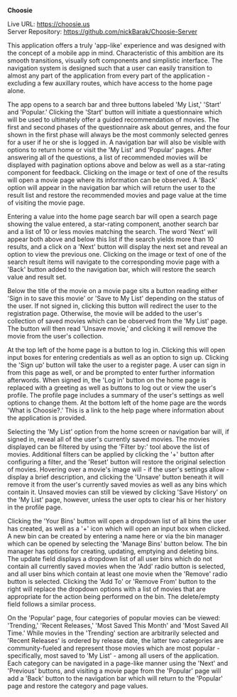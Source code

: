 **Choosie**

Live URL: https://choosie.us  
Server Repository: https://github.com/nickBarak/Choosie-Server

This application offers a truly 'app-like' experience and was designed with the concept of a mobile app in mind. Characteristic of this ambition are its smooth transitions, visually soft components and simplistic interface. The navigation system is designed such that a user can easily transition to almost any part of the application from every part of the application - excluding a few auxillary routes, which have access to the home page alone.

The app opens to a search bar and three buttons labeled 'My List,' 'Start' and 'Popular.' Clicking the 'Start' button will initiate a questionnaire which will be used to ultimately offer a guided recommendation of movies. The first and second phases of the questionnaire ask about genres, and the four shown in the first phase will always be the most commonly selected genres for a user if he or she is logged in. A navigation bar will also be visible with options to return home or visit the 'My List' and 'Popular' pages. After answering all of the questions, a list of recommended movies will be displayed with pagination options above and below as well as a star-rating component for feedback. Clicking on the image or text of one of the results will open a movie page where its information can be observed. A 'Back' option will appear in the navigation bar which will return the user to the result list and restore the recommended movies and page value at the time of visiting the movie page.

Entering a value into the home page search bar will open a search page showing the value entered, a star-rating component, another search bar and a list of 10 or less movies matching the search. The word 'Next' will appear both above and below this list if the search yields more than 10 results, and a click on a 'Next' button will display the next set and reveal an option to view the previous one. Clicking on the image or text of one of the search result items will navigate to the corresponding movie page with a 'Back' button added to the navigation bar, which will restore the search value and result set.

Below the title of the movie on a movie page sits a button reading either 'Sign in to save this movie' or 'Save to My List' depending on the status of the user. If not signed in, clicking this button will redirect the user to the registration page. Otherwise, the movie will be added to the user's collection of saved movies which can be observed from the 'My List' page. The button will then read 'Unsave movie,' and clicking it will remove the movie from the user's collection.

At the top left of the home page is a button to log in. Clicking this will open input boxes for entering credentials as well as an option to sign up. Clicking the 'Sign up' button will take the user to a register page. A user can sign in from this page as well, or and be prompted to enter further information afterwords. When signed in, the 'Log in' button on the home page is replaced with a greeting as well as buttons to log out or view the user's profile. The profile page includes a summary of the user's settings as well options to change them. At the bottom left of the home page are the words 'What is Choosie?.' This is a link to the help page where information about the application is provided.

Selecting the 'My List' option from the home screen or navigation bar will, if signed in, reveal all of the user's currently saved movies. The movies displayed can be filtered by using the 'Filter by:' tool above the list of movies. Additional filters can be applied by clicking the '+' button after configuring a filter, and the 'Reset' button will restore the original selection of movies. Hovering over a movie's image will - if the user's settings allow - display a brief description, and clicking the 'Unsave' button beneath it will remove it from the user's currently saved movies as well as any bins which contain it. Unsaved movies can still be viewed by clicking 'Save History' on the 'My List' page, however, unless the user opts to clear his or her history in the profile page.

Clicking the 'Your Bins' button will open a dropdown list of all bins the user has created, as well as a '+' icon which will open an input box when clicked. A new bin can be created by entering a name here or via the bin manager which can be opened by selecting the 'Manage Bins' button below. The bin manager has options for creating, updating, emptying and deleting bins. The update field displays a dropdown list of all user bins which do not contain all currently saved movies when the 'Add' radio button is selected, and all user bins which contain at least one movie when the 'Remove' radio button is selected. Clicking the 'Add To' or 'Remove From' button to the right will replace the dropdown options with a list of movies that are appropriate for the action being performed on the bin. The delete/empty field follows a similar process.

On the 'Popular' page, four categories of popular movies can be viewed: 'Trending,' 'Recent Releases,' 'Most Saved This Month' and 'Most Saved All Time.' While movies in the 'Trending' section are arbitrarily selected and 'Recent Releases' is ordered by release date, the latter two categories are community-fueled and represent those movies which are most popular - specifically, most saved to 'My List' - among all users of the application. Each category can be navigated in a page-like manner using the 'Next' and 'Previous' buttons, and visiting a movie page from the 'Popular' page will add a 'Back' button to the navigation bar which will return to the 'Popular' page and restore the category and page values.
